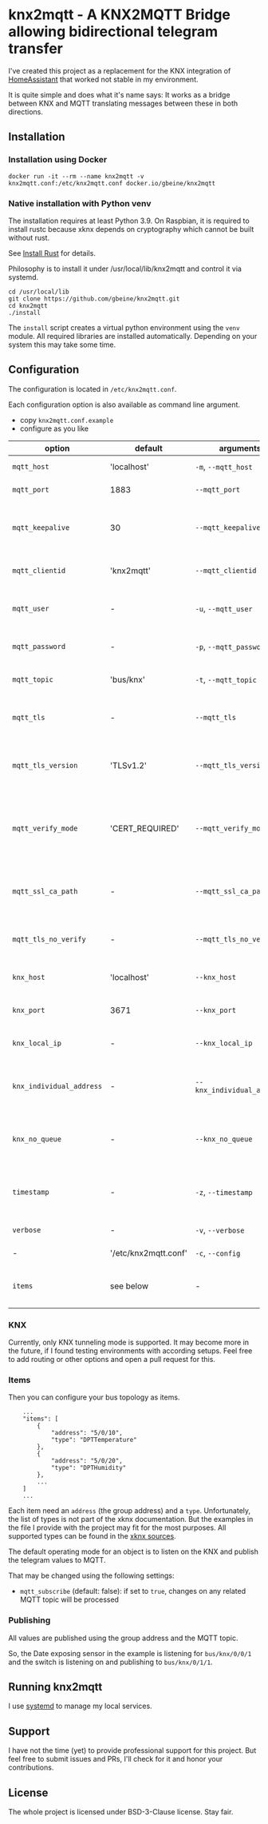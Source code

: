 # knx2mqtt - A KNX2MQTT Bridge allowing bidirectional telegram transfer

I've created this project as a replacement for the KNX integration of [HomeAssistant](https://home-assistant.io/) that worked not stable in my environment.

It is quite simple and does what it's name says: It works as a bridge between KNX and MQTT translating messages between these in both directions.

## Installation

### Installation using Docker

```
docker run -it --rm --name knx2mqtt -v knx2mqtt.conf:/etc/knx2mqtt.conf docker.io/gbeine/knx2mqtt
```

### Native installation with Python venv

The installation requires at least Python 3.9.
On Raspbian, it is required to install rustc because xknx depends on cryptography which cannot be built without rust.

See [Install Rust](https://www.rust-lang.org/tools/install) for details.

Philosophy is to install it under /usr/local/lib/knx2mqtt and control it via systemd.

```
cd /usr/local/lib
git clone https://github.com/gbeine/knx2mqtt.git
cd knx2mqtt
./install
```

The `install` script creates a virtual python environment using the `venv` module.
All required libraries are installed automatically.
Depending on your system this may take some time.

## Configuration

The configuration is located in `/etc/knx2mqtt.conf`.

Each configuration option is also available as command line argument.

- copy `knx2mqtt.conf.example`
- configure as you like

| option                   | default              | arguments                  | comment                                                                                |
|--------------------------|----------------------|----------------------------|----------------------------------------------------------------------------------------|
| `mqtt_host`              | 'localhost'          | `-m`, `--mqtt_host`        | The hostname of the MQTT server.                                                       |
| `mqtt_port`              | 1883                 | `--mqtt_port`              | The port of the MQTT server.                                                           |
| `mqtt_keepalive`         | 30                   | `--mqtt_keepalive`         | The keep alive interval for the MQTT server connection in seconds.                     |
| `mqtt_clientid`          | 'knx2mqtt'           | `--mqtt_clientid`          | The clientid to send to the MQTT server.                                               |
| `mqtt_user`              | -                    | `-u`, `--mqtt_user`        | The username for the MQTT server connection.                                           |
| `mqtt_password`          | -                    | `-p`, `--mqtt_password`    | The password for the MQTT server connection.                                           |
| `mqtt_topic`             | 'bus/knx'            | `-t`, `--mqtt_topic`       | The topic to publish MQTT message.                                                     |
| `mqtt_tls`               | -                    | `--mqtt_tls`               | Use SSL/TLS encryption for MQTT connection.                                            |
| `mqtt_tls_version`       | 'TLSv1.2'            | `--mqtt_tls_version`       | The TLS version to use for MQTT. One of TLSv1, TLSv1.1, TLSv1.2.                       |
| `mqtt_verify_mode`       | 'CERT_REQUIRED'      | `--mqtt_verify_mode`       | The SSL certificate verification mode. One of CERT_NONE, CERT_OPTIONAL, CERT_REQUIRED. |
| `mqtt_ssl_ca_path`       | -                    | `--mqtt_ssl_ca_path`       | The SSL certificate authority file to verify the MQTT server.                          |
| `mqtt_tls_no_verify`     | -                    | `--mqtt_tls_no_verify`     | Do not verify SSL/TLS constraints like hostname.                                       |
| `knx_host`               | 'localhost'          | `--knx_host`               | The address of the KNX tunnel device.                                                  |
| `knx_port`               | 3671                 | `--knx_port`               | The port of the KNX tunnel device.                                                     |
| `knx_local_ip`           | -                    | `--knx_local_ip`           | The ip address of the system that connects to KNX.                                     |
| `knx_individual_address` | -                    | `--knx_individual_address` | The group address of the system that send telegrams to KNX.                            |
| `knx_no_queue`           | -                    | `--knx_no_queue`           | Workaround for scheduling problems of XKNX telegram queue.                             |
| `timestamp`              | -                    | `-z`, `--timestamp`        | Publish timestamps for all topics, e.g. for monitoring purposes.                       |
| `verbose`                | -                    | `-v`, `--verbose`          | Be verbose while running.                                                              |
| -                        | '/etc/knx2mqtt.conf' | `-c`, `--config`           | The path to the config file.                                                           |
| `items`                  | see below            | -                          | The configuration for the items on the KNX bus.                                        |

### KNX

Currently, only KNX tunneling mode is supported.
It may become more in the future, if I found testing environments with according setups.
Feel free to add routing or other options and open a pull request for this.

### Items

Then you can configure your bus topology as items.

```
    ...
    "items": [
        {
            "address": "5/0/10",
            "type": "DPTTemperature"
        },
        {
            "address": "5/0/20",
            "type": "DPTHumidity"
        },
        ...
    ]
    ...
```

Each item need an `address` (the group address) and a `type`.
Unfortunately, the list of types is not part of the xknx documentation.
But the examples in the file I provide with the project may fit for the most purposes.
All supported types can be found in the [xknx sources](https://github.com/XKNX/xknx/blob/main/xknx/dpt/__init__.py).

The default operating mode for an object is to listen on the KNX and publish the telegram values to MQTT.

That may be changed using the following settings:

* `mqtt_subscribe` (default: false): if set to `true`, changes on any related MQTT topic will be processed

### Publishing

All values are published using the group address and the MQTT topic.

So, the Date exposing sensor in the example is listening for `bus/knx/0/0/1` and the switch is listening on and publishing to `bus/knx/0/1/1`.

## Running knx2mqtt

I use [systemd](https://systemd.io/) to manage my local services.

## Support

I have not the time (yet) to provide professional support for this project.
But feel free to submit issues and PRs, I'll check for it and honor your contributions.

## License

The whole project is licensed under BSD-3-Clause license. Stay fair.
